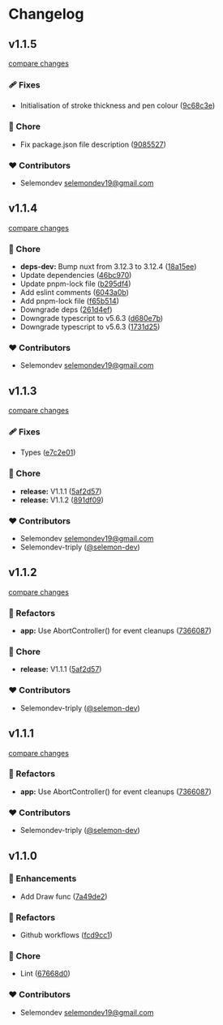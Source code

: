 # Changelog


## v1.1.5

[compare changes](https://github.com/selemondev/nuxt-signature-pad/compare/v1.1.4...v1.1.5)

### 🩹 Fixes

- Initialisation of stroke thickness and pen colour ([9c68c3e](https://github.com/selemondev/nuxt-signature-pad/commit/9c68c3e))

### 🏡 Chore

- Fix package.json file description ([9085527](https://github.com/selemondev/nuxt-signature-pad/commit/9085527))

### ❤️ Contributors

- Selemondev <selemondev19@gmail.com>

## v1.1.4

[compare changes](https://github.com/selemondev/nuxt-signature-pad/compare/v1.1.3...v1.1.4)

### 🏡 Chore

- **deps-dev:** Bump nuxt from 3.12.3 to 3.12.4 ([18a15ee](https://github.com/selemondev/nuxt-signature-pad/commit/18a15ee))
- Update dependencies ([46bc970](https://github.com/selemondev/nuxt-signature-pad/commit/46bc970))
- Update pnpm-lock file ([b295df4](https://github.com/selemondev/nuxt-signature-pad/commit/b295df4))
- Add eslint comments ([6043a0b](https://github.com/selemondev/nuxt-signature-pad/commit/6043a0b))
- Add pnpm-lock file ([f65b514](https://github.com/selemondev/nuxt-signature-pad/commit/f65b514))
- Downgrade deps ([261d4ef](https://github.com/selemondev/nuxt-signature-pad/commit/261d4ef))
- Downgrade typescript to v5.6.3 ([d680e7b](https://github.com/selemondev/nuxt-signature-pad/commit/d680e7b))
- Downgrade typescript to v5.6.3 ([1731d25](https://github.com/selemondev/nuxt-signature-pad/commit/1731d25))

### ❤️ Contributors

- Selemondev <selemondev19@gmail.com>

## v1.1.3

[compare changes](https://github.com/selemondev/nuxt-signature-pad/compare/v1.1.2...v1.1.3)

### 🩹 Fixes

- Types ([e7c2e01](https://github.com/selemondev/nuxt-signature-pad/commit/e7c2e01))

### 🏡 Chore

- **release:** V1.1.1 ([5af2d57](https://github.com/selemondev/nuxt-signature-pad/commit/5af2d57))
- **release:** V1.1.2 ([891df09](https://github.com/selemondev/nuxt-signature-pad/commit/891df09))

### ❤️ Contributors

- Selemondev <selemondev19@gmail.com>
- Selemondev-triply ([@selemon-dev](http://github.com/selemon-dev))

## v1.1.2

[compare changes](https://github.com/selemondev/nuxt-signature-pad/compare/v1.1.1...v1.1.2)

### 💅 Refactors

- **app:** Use AbortController() for event cleanups ([7366087](https://github.com/selemondev/nuxt-signature-pad/commit/7366087))

### 🏡 Chore

- **release:** V1.1.1 ([5af2d57](https://github.com/selemondev/nuxt-signature-pad/commit/5af2d57))

### ❤️ Contributors

- Selemondev-triply ([@selemon-dev](http://github.com/selemon-dev))

## v1.1.1

[compare changes](https://github.com/selemondev/nuxt-signature-pad/compare/v1.1.1...v1.1.1)

### 💅 Refactors

- **app:** Use AbortController() for event cleanups ([7366087](https://github.com/selemondev/nuxt-signature-pad/commit/7366087))

### ❤️ Contributors

- Selemondev-triply ([@selemon-dev](http://github.com/selemon-dev))

## v1.1.0


### 🚀 Enhancements

- Add Draw func ([7a49de2](https://github.com/selemondev/nuxt-signature-pad/commit/7a49de2))

### 💅 Refactors

- Github workflows ([fcd9cc1](https://github.com/selemondev/nuxt-signature-pad/commit/fcd9cc1))

### 🏡 Chore

- Lint ([67668d0](https://github.com/selemondev/nuxt-signature-pad/commit/67668d0))

### ❤️ Contributors

- Selemondev <selemondev19@gmail.com>

